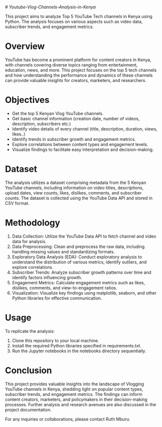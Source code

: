 *# Youtube-Vlog-Channels-Analysis-in-Kenya*

This project aims to analyze Top 5 YouTube Tech channels in Kenya using Python. The analysis focuses on various aspects such as video data, subscriber trends, and engagement metrics.
# Overview
YouTube has become a prominent platform for content creators in Kenya, with channels covering diverse topics ranging from entertainment, education, news, and more. This project focuses on the top 5 tech channels and how understanding the performance and dynamics of these channels can provide valuable insights for creators, marketers, and researchers.
# Objectives
* Get the top 5 Kenyan Vlog YouTube channels.
* Get basic channel information (creation date, number of videos, description, subscribers etc.)
* Identify video details of every channel (title, description, duration, views, likes..)
* Identify trends in subscriber growth and engagement metrics.
* Explore correlations between content types and engagement levels.
* Visualize findings to facilitate easy interpretation and decision-making.
# Dataset
The analysis utilizes a dataset comprising metadata from the 5 Kenyan YouTube channels, including information on video titles, descriptions, upload dates, view counts, likes, dislikes, comments, and subscriber counts. The dataset is collected using the YouTube Data API and stored in CSV format.
# Methodology
1. Data Collection: Utilize the YouTube Data API to fetch channel and video data for analysis.
2. Data Preprocessing: Clean and preprocess the raw data, including handling missing values and standardizing formats.
3. Exploratory Data Analysis (EDA): Conduct exploratory analysis to understand the distribution of various metrics, identify outliers, and explore correlations.
4. Subscriber Trends: Analyze subscriber growth patterns over time and identify factors influencing growth.
5. Engagement Metrics: Calculate engagement metrics such as likes, dislikes, comments, and view-to-engagement ratios.
6. Visualization: Visualize key findings using matplotlib, seaborn, and other Python libraries for effective communication.

# Usage
To replicate the analysis:

1. Clone this repository to your local machine.
2. Install the required Python libraries specified in requirements.txt.
3. Run the Jupyter notebooks in the notebooks directory sequentially.

# Conclusion
This project provides valuable insights into the landscape of Vlogging YouTube channels in Kenya, shedding light on popular content types, subscriber trends, and engagement metrics. The findings can inform content creators, marketers, and policymakers in their decision-making processes. Further analysis and research avenues are also discussed in the project documentation.

For any inquiries or collaborations, please contact Ruth Mburu.



